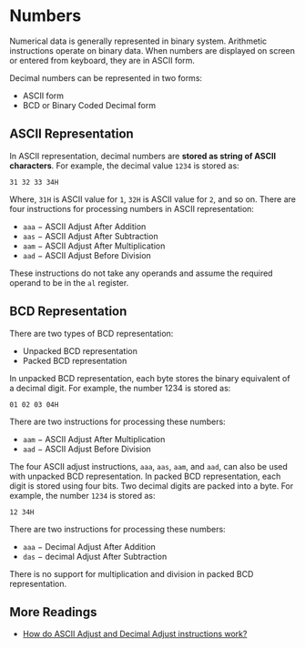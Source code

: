 # Numbers

Numerical data is generally represented in binary system. Arithmetic instructions operate on binary data. When numbers are displayed on screen or entered from keyboard, they are in ASCII form.

Decimal numbers can be represented in two forms:

+ ASCII form
+ BCD or Binary Coded Decimal form

## ASCII Representation

In ASCII representation, decimal numbers are **stored as string of ASCII characters**. For example, the decimal value `1234` is stored as:

```none
31 32 33 34H
```

Where, `31H` is ASCII value for `1`, `32H` is ASCII value for `2`, and so on. There are four instructions for processing numbers in ASCII representation:

+ `aaa` − ASCII Adjust After Addition
+ `aas` − ASCII Adjust After Subtraction
+ `aam` − ASCII Adjust After Multiplication
+ `aad` − ASCII Adjust Before Division

These instructions do not take any operands and assume the required operand to be in the `al` register.

## BCD Representation

There are two types of BCD representation:

+ Unpacked BCD representation
+ Packed BCD representation

In unpacked BCD representation, each byte stores the binary equivalent of a decimal digit. For example, the number 1234 is stored as:

```none
01 02 03 04H
```

There are two instructions for processing these numbers:

+ `aam` − ASCII Adjust After Multiplication
+ `aad` − ASCII Adjust Before Division

The four ASCII adjust instructions, `aaa`, `aas`, `aam`, and `aad`, can also be used with unpacked BCD representation. In packed BCD representation, each digit is stored using four bits. Two decimal digits are packed into a byte. For example, the number `1234` is stored as:

```none
12 34H
```

There are two instructions for processing these numbers:

+ `aaa` − Decimal Adjust After Addition
+ `das` − decimal Adjust After Subtraction

There is no support for multiplication and division in packed BCD representation.

## More Readings

+ [How do ASCII Adjust and Decimal Adjust instructions work?](https://stackoverflow.com/questions/24092600/how-do-ascii-adjust-and-decimal-adjust-instructions-work)

